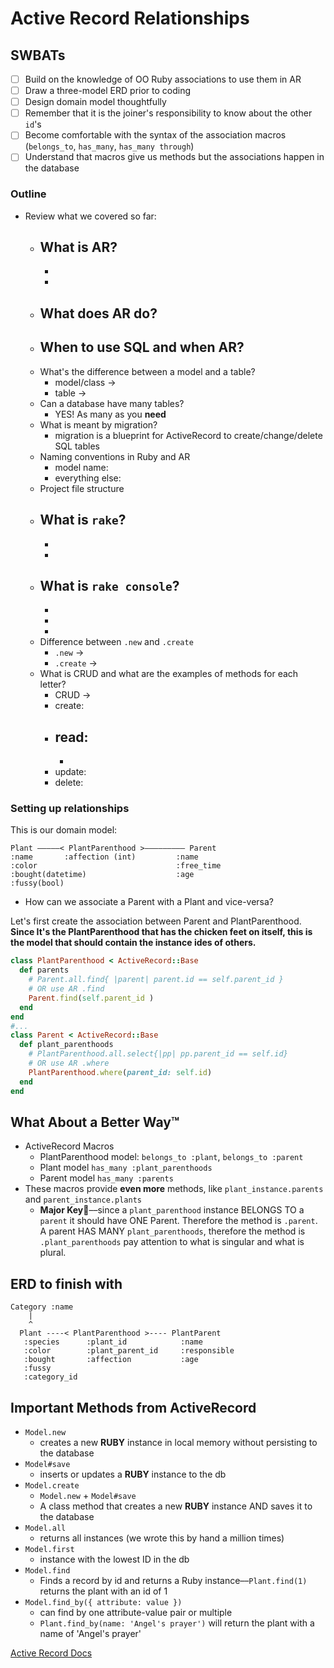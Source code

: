 Active Record Relationships
===

## SWBATs
- [ ] Build on the knowledge of OO Ruby associations to use them in AR
- [ ] Draw a three-model ERD prior to coding
- [ ] Design domain model thoughtfully
- [ ] Remember that it is the joiner's responsibility to know about the other `id`'s
- [ ] Become comfortable with the syntax of the association macros (`belongs_to`, `has_many`, `has_many through`) 
- [ ] Understand that macros give us methods but the associations happen in the database

### Outline
* Review what we covered so far:
    - What is AR?
      - 
      - 
      - 
    - What does AR do?
      - 
    - When to use SQL and when AR?
      - 
    - What's the difference between a model and a table?
      - model/class -> 
      - table -> 
    - Can a database have many tables?
      - YES! As many as you **need**
    - What is meant by migration?
      - migration is a blueprint for ActiveRecord to create/change/delete SQL tables
    - Naming conventions in Ruby and AR
      - model name:  
      - everything else: 
    - Project file structure
    - What is `rake`?
      - 
      - 
      - 
    - What is `rake console`?
      - 
      - 
      - 
      - 
    - Difference between `.new` and `.create`
      - `.new` -> 
      - `.create` -> 
    - What is CRUD and what are the examples of methods for each letter?
      - CRUD -> 
      - create: 
      - read: 
          - 
          - 
      - update: 
      - delete: 

### Setting up relationships

This is our domain model:

```
Plant —————< PlantParenthood >————————— Parent
:name       :affection (int)         :name
:color                               :free_time
:bought(datetime)                    :age
:fussy(bool)
```

- How can we associate a Parent with a Plant and vice-versa?

Let's first create the association between Parent and PlantParenthood. **Since It's the PlantParenthood that has the chicken feet on itself, this is the model that should contain the instance ides of others.**

```ruby
class PlantParenthood < ActiveRecord::Base
  def parents
    # Parent.all.find{ |parent| parent.id == self.parent_id }
    # OR use AR .find
    Parent.find(self.parent_id )
  end
end
#...
class Parent < ActiveRecord::Base
  def plant_parenthoods
    # PlantParenthood.all.select{|pp| pp.parent_id == self.id}
    # OR use AR .where
    PlantParenthood.where(parent_id: self.id)
  end
end
```

## What About a Better Way™️

- ActiveRecord Macros
  - PlantParenthood model: `belongs_to :plant`, `belongs_to :parent`
  - Plant model `has_many :plant_parenthoods`
  - Parent model `has_many :parents`
- These macros provide **even more** methods, like `plant_instance.parents` and `parent_instance.plants`
  - **Major Key🔑**––since a `plant_parenthood` instance BELONGS TO a `parent` it should have ONE Parent. Therefore the method is `.parent`. A parent HAS MANY `plant_parenthoods`, therefore the method is `.plant_parenthoods` pay attention to what is singular and what is plural.

## ERD to finish with

```
Category :name
    |
    ^
  Plant ----< PlantParenthood >---- PlantParent
   :species      :plant_id            :name
   :color        :plant_parent_id     :responsible
   :bought       :affection           :age
   :fussy
   :category_id
```

## Important Methods from ActiveRecord

- `Model.new`
  - creates a new **RUBY** instance in local memory without persisting to the database
- `Model#save`
  - inserts or updates a **RUBY** instance to the db
- `Model.create`
  - `Model.new` + `Model#save`
  - A class method that creates a new **RUBY** instance AND saves it to the database
- `Model.all`
  - returns all instances (we wrote this by hand a million times)
- `Model.first`
  - instance with the lowest ID in the db
- `Model.find`
  - Finds a record by id and returns a Ruby instance––`Plant.find(1)` returns the plant with an id of 1
- `Model.find_by({ attribute: value })`
  - can find by one attribute-value pair or multiple
  - `Plant.find_by(name: 'Angel's prayer')` will return the plant with a name of 'Angel's prayer'

[Active Record Docs](http://edgeguides.rubyonrails.org/active_record_migrations.html#using-the-up-down-methods)

